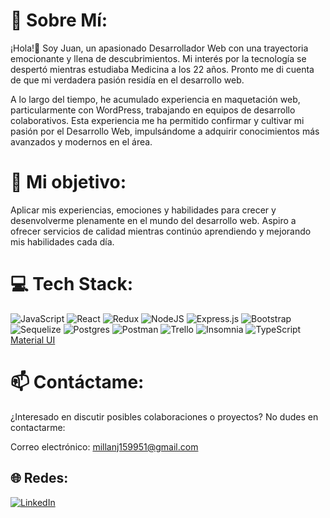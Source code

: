 # 💫 Sobre Mí:
¡Hola!👋 Soy Juan, un apasionado Desarrollador Web con una trayectoria emocionante y llena de descubrimientos. Mi interés por la tecnología se despertó mientras estudiaba Medicina a los 22 años. Pronto me di cuenta de que mi verdadera pasión residía en el desarrollo web.

A lo largo del tiempo, he acumulado experiencia en maquetación web, particularmente con WordPress, trabajando en equipos de desarrollo colaborativos. Esta experiencia me ha permitido confirmar y cultivar mi pasión por el Desarrollo Web, impulsándome a adquirir conocimientos más avanzados y modernos en el área.

# 🌱 Mi objetivo:
Aplicar mis experiencias, emociones y habilidades para crecer y desenvolverme plenamente en el mundo del desarrollo web. Aspiro a ofrecer servicios de calidad mientras continúo aprendiendo y mejorando mis habilidades cada día.

# 💻 Tech Stack:
![JavaScript](https://img.shields.io/badge/javascript-%23323330.svg?style=for-the-badge&logo=javascript&logoColor=%23F7DF1E) ![React](https://img.shields.io/badge/react-%2320232a.svg?style=for-the-badge&logo=react&logoColor=%2361DAFB) ![Redux](https://img.shields.io/badge/redux-764ABC?style=for-the-badge&logo=redux&logoColor=white) ![NodeJS](https://img.shields.io/badge/node.js-6DA55F?style=for-the-badge&logo=node.js&logoColor=white) ![Express.js](https://img.shields.io/badge/express.js-%23404d59.svg?style=for-the-badge&logo=express&logoColor=%2361DAFB) ![Bootstrap](https://img.shields.io/badge/bootstrap-%238511FA.svg?style=for-the-badge&logo=bootstrap&logoColor=white) ![Sequelize](https://img.shields.io/badge/Sequelize-00AFA1?style=for-the-badge&logo=sequelize&logoColor=white) ![Postgres](https://img.shields.io/badge/postgres-%23316192.svg?style=for-the-badge&logo=postgresql&logoColor=white) ![Postman](https://img.shields.io/badge/Postman-FF6C37?style=for-the-badge&logo=postman&logoColor=white) ![Trello](https://img.shields.io/badge/Trello-%23026AA7.svg?style=for-the-badge&logo=Trello&logoColor=white) ![Insomnia](https://img.shields.io/badge/Insomnia-5849BE?style=for-the-badge&logo=insomnia&logoColor=white) ![TypeScript](https://img.shields.io/badge/TypeScript-007ACC?style=for-the-badge&logo=typescript&logoColor=white) [Material UI](https://img.shields.io/badge/Material_UI-0081CB?style=for-the-badge&logo=material-ui&logoColor=white)

# 📫 Contáctame:
¿Interesado en discutir posibles colaboraciones o proyectos? No dudes en contactarme:

Correo electrónico: millanj159951@gmail.com

## 🌐 Redes:
[![LinkedIn](https://img.shields.io/badge/LinkedIn-%230077B5.svg?logo=linkedin&logoColor=white)](https://www.linkedin.com/in/juan-millan-abb74224a/)
